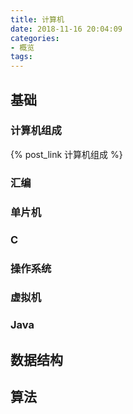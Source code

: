 ```yaml
---
title: 计算机
date: 2018-11-16 20:04:09
categories:
- 概览
tags:
---
```

## 基础

### 计算机组成
{% post_link 计算机组成 %}

### 汇编

### 单片机

### C

### 操作系统

### 虚拟机

### Java

## 数据结构

## 算法
